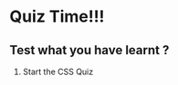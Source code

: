 # Quiz Time!!!

## Test what you have learnt ?

  <ol>
   <li>  <a href="https://www.w3schools.com/css/css_quiz.asp"></a>Start the CSS Quiz</li>
  </ol>
